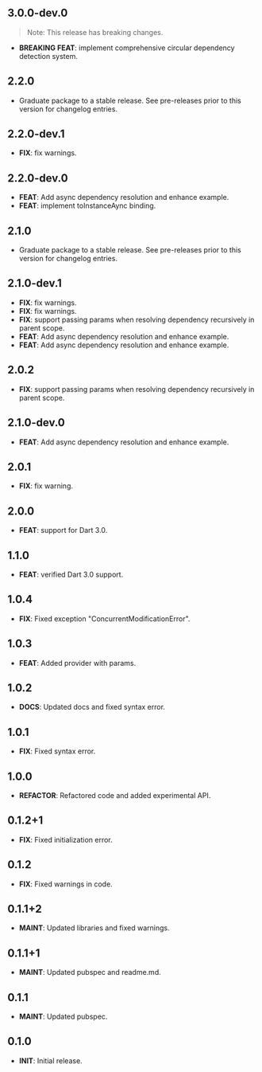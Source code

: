 ## 3.0.0-dev.0

> Note: This release has breaking changes.

 - **BREAKING** **FEAT**: implement comprehensive circular dependency detection system.

## 2.2.0

 - Graduate package to a stable release. See pre-releases prior to this version for changelog entries.

## 2.2.0-dev.1

 - **FIX**: fix warnings.

## 2.2.0-dev.0

 - **FEAT**: Add async dependency resolution and enhance example.
 - **FEAT**: implement toInstanceAync binding.

## 2.1.0

 - Graduate package to a stable release. See pre-releases prior to this version for changelog entries.

## 2.1.0-dev.1

 - **FIX**: fix warnings.
 - **FIX**: fix warnings.
 - **FIX**: support passing params when resolving dependency recursively in parent scope.
 - **FEAT**: Add async dependency resolution and enhance example.
 - **FEAT**: Add async dependency resolution and enhance example.

## 2.0.2
- **FIX**: support passing params when resolving dependency recursively in parent scope.

## 2.1.0-dev.0

 - **FEAT**: Add async dependency resolution and enhance example.

## 2.0.1
- **FIX**: fix warning.

## 2.0.0
- **FEAT**: support for Dart 3.0.

## 1.1.0
- **FEAT**: verified Dart 3.0 support.

## 1.0.4
- **FIX**: Fixed exception "ConcurrentModificationError".

## 1.0.3
- **FEAT**: Added provider with params.

## 1.0.2
- **DOCS**: Updated docs and fixed syntax error.

## 1.0.1
- **FIX**: Fixed syntax error.

## 1.0.0
- **REFACTOR**: Refactored code and added experimental API.

## 0.1.2+1
- **FIX**: Fixed initialization error.

## 0.1.2
- **FIX**: Fixed warnings in code.

## 0.1.1+2
- **MAINT**: Updated libraries and fixed warnings.

## 0.1.1+1
- **MAINT**: Updated pubspec and readme.md.

## 0.1.1
- **MAINT**: Updated pubspec.

## 0.1.0
- **INIT**: Initial release.